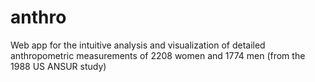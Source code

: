 # anthro
Web app for the intuitive analysis and visualization of detailed anthropometric measurements of 2208 women and 1774 men (from the 1988 US ANSUR study)
